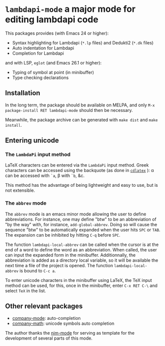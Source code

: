 `lambdapi-mode` a major mode for editing lambdapi code
=======================================================

This packages provides (with Emacs 24 or higher):
* Syntax highlighting for Lambdapi (`*.lp` files) and Dedukti2 (`*.dk` files)
* Auto indentation for Lambdapi
* Completion for Lambdapi

and with LSP, `eglot` (and Emacs 26.1 or higher):
* Typing of symbol at point (in minibuffer)
* Type checking declarations

Installation
------------
In the long term, the package should be available on MELPA, and only `M-x
package-install RET lambdapi-mode` should then be necessary.

Meanwhile, the package archive can be generated with 
`make dist` and `make install`.

Entering unicode
----------------
### The `LambdaPi` input method
LaTeX characters can be entered via the `LambdaPi` input method. 
Greek characters can be accessed using the backquote (as done in
[`cdlatex`](https://www.gnu.org/software/emacs/manual/html_node/org/CDLaTeX-mode.html)
): α can be accessed with `` `a ``, β with `` `b ``, &c.

This method has the advantage of being lightweight and easy to use, but is not
extensible.

### The `abbrev` mode
The `abbrev` mode is an emacs minor mode allowing the user to define
abbreviations. For instance, one may define "btw" to be an abbreviation of "by
the way" with, for instance, `add-global-abbrev`. Doing so will cause the
sequence "btw" to be automatically expanded when the user hits `SPC` or `TAB`.
The expansion can be inhibited by hitting `C-q` before `SPC`.

The function `lambdapi-local-abbrev` can be called when the
cursor is at the end of a word to define the word as an abbreviation. When
called, the user can input the expanded form in the minibuffer. Additionnally,
the abbreviation is added as a directory local variable, so it will be available
the next time a file of the project is opened. The function
`lambdapi-local-abbrev` is bound to `C-c a`.

To enter unicode characters in the minibuffer using LaTeX, the TeX input method
can be used, for this, once in the minibuffer, enter `C-x RET C-\` and select
`TeX` in the list.

Other relevant packages
-----------------------
* [company-mode](https://github.com/company-mode/company-mode): auto-completion
* [company-math](https://github.com/vspinu/company-math): unicode symbols auto
  completion

The author thanks the [nim-mode](https://github.com/nim-lang/nim-mode) for
serving as template for the development of several parts of this mode.
